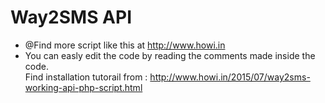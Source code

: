  Way2SMS API <br>
  ================
  * @Find more script like this at http://www.howi.in
  * You can easly edit the code by reading the comments made inside the code.
 <br>Find installation tutorail from : http://www.howi.in/2015/07/way2sms-working-api-php-script.html

